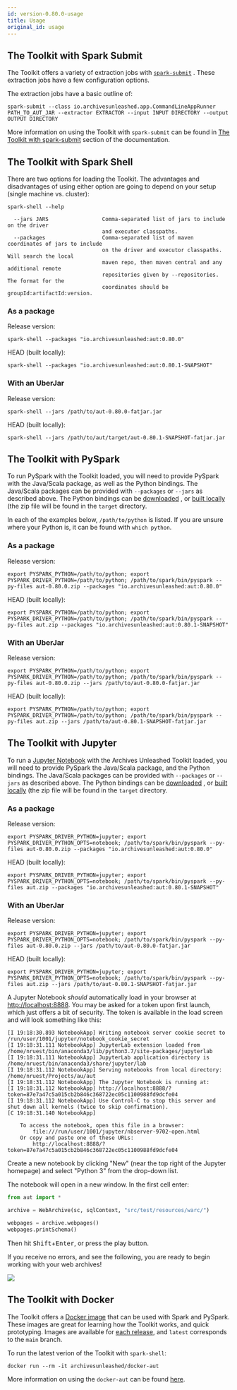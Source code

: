```yaml
---
id: version-0.80.0-usage
title: Usage
original_id: usage
---
```


## The Toolkit with Spark Submit

The Toolkit offers a variety of extraction jobs with
[`spark-submit`](https://spark.apache.org/docs/latest/submitting-applications.html)
. These extraction jobs have a few configuration options.

The extraction jobs have a basic outline of:

```shell
spark-submit --class io.archivesunleashed.app.CommandLineAppRunner PATH_TO_AUT_JAR --extractor EXTRACTOR --input INPUT DIRECTORY --output OUTPUT DIRECTORY
```

More information on using the Toolkit with `spark-submit` can be found in
[The Toolkit with spark-submit](aut-spark-submit-app.md) section of the documentation.

## The Toolkit with Spark Shell

There are two options for loading the Toolkit. The
advantages and disadvantages of using either option are going to depend
on your setup (single machine vs. cluster):

```shell
spark-shell --help

  --jars JARS                 Comma-separated list of jars to include on the driver
                              and executor classpaths.
  --packages                  Comma-separated list of maven coordinates of jars to include
                              on the driver and executor classpaths. Will search the local
                              maven repo, then maven central and any additional remote
                              repositories given by --repositories. The format for the
                              coordinates should be groupId:artifactId:version.
```

### As a package

Release version:

```shell
spark-shell --packages "io.archivesunleashed:aut:0.80.0"
```

HEAD (built locally):

```shell
spark-shell --packages "io.archivesunleashed:aut:0.80.1-SNAPSHOT"
```

### With an UberJar

Release version:

```shell
spark-shell --jars /path/to/aut-0.80.0-fatjar.jar
```

HEAD (built locally):

```shell
spark-shell --jars /path/to/aut/target/aut-0.80.1-SNAPSHOT-fatjar.jar
```

## The Toolkit with PySpark

To run PySpark with the Toolkit loaded, you will need to
provide PySpark with the Java/Scala package, as well as the Python bindings.
The Java/Scala packages can be provided with `--packages` or `--jars` as
described above. The Python bindings can be
[downloaded](https://github.com/archivesunleashed/aut/releases/download/aut-0.80.0/aut-0.80.0.zip)
, or [built locally](#building-locally) (the zip file will be found in
the `target` directory.

In each of the examples below, `/path/to/python` is listed. If you are unsure
where your Python is, it can be found with `which python`.

### As a package

Release version:

```shell
export PYSPARK_PYTHON=/path/to/python; export PYSPARK_DRIVER_PYTHON=/path/to/python; /path/to/spark/bin/pyspark --py-files aut-0.80.0.zip --packages "io.archivesunleashed:aut:0.80.0"
```

HEAD (built locally):

```shell
export PYSPARK_PYTHON=/path/to/python; export PYSPARK_DRIVER_PYTHON=/path/to/python; /path/to/spark/bin/pyspark --py-files aut.zip --packages "io.archivesunleashed:aut:0.80.1-SNAPSHOT"
```

### With an UberJar

Release version:

```shell
export PYSPARK_PYTHON=/path/to/python; export PYSPARK_DRIVER_PYTHON=/path/to/python; /path/to/spark/bin/pyspark --py-files aut-0.80.0.zip --jars /path/to/aut-0.80.0-fatjar.jar
```

HEAD (built locally):

```shell
export PYSPARK_PYTHON=/path/to/python; export PYSPARK_DRIVER_PYTHON=/path/to/python; /path/to/spark/bin/pyspark --py-files aut.zip --jars /path/to/aut-0.80.1-SNAPSHOT-fatjar.jar
```

## The Toolkit with Jupyter

To run a [Jupyter Notebook](https://jupyter.org/install) with the Archives
Unleashed Toolkit loaded, you will need to provide PySpark the Java/Scala
package, and the Python bindings. The Java/Scala packages can be provided
with `--packages` or `--jars` as described above. The Python bindings can be
[downloaded](https://github.com/archivesunleashed/aut/releases/download/aut-0.80.0/aut-0.80.0.zip)
, or [built locally](#Introduction) (the zip file will be found in
the `target` directory.

### As a package

Release version:

```shell
export PYSPARK_DRIVER_PYTHON=jupyter; export PYSPARK_DRIVER_PYTHON_OPTS=notebook; /path/to/spark/bin/pyspark --py-files aut-0.80.0.zip --packages "io.archivesunleashed:aut:0.80.0"
```

HEAD (built locally):

```shell
export PYSPARK_DRIVER_PYTHON=jupyter; export PYSPARK_DRIVER_PYTHON_OPTS=notebook; /path/to/spark/bin/pyspark --py-files aut.zip --packages "io.archivesunleashed:aut:0.80.1-SNAPSHOT"
```

### With an UberJar

Release version:

```shell
export PYSPARK_DRIVER_PYTHON=jupyter; export PYSPARK_DRIVER_PYTHON_OPTS=notebook; /path/to/spark/bin/pyspark --py-files aut-0.80.0.zip --jars /path/to/aut-0.80.0-fatjar.jar
```

HEAD (built locally):

```shell
export PYSPARK_DRIVER_PYTHON=jupyter; export PYSPARK_DRIVER_PYTHON_OPTS=notebook; /path/to/spark/bin/pyspark --py-files aut.zip --jars /path/to/aut-0.80.1-SNAPSHOT-fatjar.jar
```

A Jupyter Notebook _should_ automatically load in your browser at
<http://localhost:8888>. You may be asked for a token upon first launch, which
just offers a bit of security. The token is available in the load screen and
will look something like this:

```shell
[I 19:18:30.893 NotebookApp] Writing notebook server cookie secret to /run/user/1001/jupyter/notebook_cookie_secret
[I 19:18:31.111 NotebookApp] JupyterLab extension loaded from /home/nruest/bin/anaconda3/lib/python3.7/site-packages/jupyterlab
[I 19:18:31.111 NotebookApp] JupyterLab application directory is /home/nruest/bin/anaconda3/share/jupyter/lab
[I 19:18:31.112 NotebookApp] Serving notebooks from local directory: /home/nruest/Projects/au/aut
[I 19:18:31.112 NotebookApp] The Jupyter Notebook is running at:
[I 19:18:31.112 NotebookApp] http://localhost:8888/?token=87e7a47c5a015cb2b846c368722ec05c1100988fd9dcfe04
[I 19:18:31.112 NotebookApp] Use Control-C to stop this server and shut down all kernels (twice to skip confirmation).
[C 19:18:31.140 NotebookApp]

    To access the notebook, open this file in a browser:
        file:///run/user/1001/jupyter/nbserver-9702-open.html
    Or copy and paste one of these URLs:
        http://localhost:8888/?token=87e7a47c5a015cb2b846c368722ec05c1100988fd9dcfe04
```

Create a new notebook by clicking "New" (near the top right of the Jupyter
homepage) and select "Python 3" from the drop-down list.

The notebook will open in a new window. In the first cell enter:

```python
from aut import *

archive = WebArchive(sc, sqlContext, "src/test/resources/warc/")

webpages = archive.webpages()
webpages.printSchema()
```

Then hit <kbd>Shift</kbd>+<kbd>Enter</kbd>, or press the play button.

If you receive no errors, and see the following, you are ready to begin working
with your web archives!

![](https://user-images.githubusercontent.com/218561/63203995-42684080-c061-11e9-9361-f5e6177705ff.png)

## The Toolkit with Docker

The Toolkit offers a [Docker image](https://hub.docker.com/r/archivesunleashed/docker-aut)
that can be used with Spark and PySpark. These images are great for learning
how the Toolkit works, and quick prototyping. Images are available for [each
release](https://hub.docker.com/r/archivesunleashed/docker-aut/tags),
and `latest` corresponds to the `main` branch.

To run the latest verion of the Toolkit with `spark-shell`:

```shell
docker run --rm -it archivesunleashed/docker-aut
```

More information on using the `docker-aut` can be found
[here](https://github.com/archivesunleashed/docker-aut).
